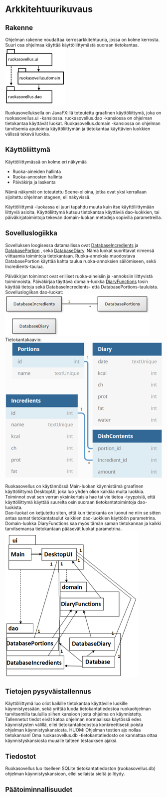 # Arkkitehtuurikuvaus  

## Rakenne  
Ohjelman rakenne noudattaa kerrosarkkitehtuuria, jossa on kolme kerrosta.
Suuri osa ohjelmaa käyttää käyttöliittymästä suoraan tietokantaa.    
<img src = "https://github.com/ansketom/ot-harjoitustyo/blob/master/Dokumentointi/kuvat/rakenne.PNG?raw=true" width="193">    

Ruokasovelluksella on JavaFX:llä toteutettu graafinen käyttöliittymä, joka on ruokasovellus.ui -kansiossa.
ruokasovellus.dao -kansiossa on ohjelman tietokantaa käyttävät luokat. 
Ruokasovellus.domain -kansiossa on ohjelman tarvitsemia aputoimia käyttöliittymän ja tietokantaa käyttävien luokkien välissä tekevä luokka.

## Käyttöliittymä  

Käyttöliittymässä on kolme eri näkymää
- Ruoka-aineiden hallinta
- Ruoka-annosten hallinta
- Päiväkirja ja laskenta    

Nämä näkymät on toteutettu Scene-olioina, jotka ovat yksi kerrallaan sijoitettu ohjelman stageen, eli näkyvissä.  

Käyttöliittymä -luokassa ei juuri tapahdu muuta kuin itse käyttöliittymään liittyviä asioita.
Käyttöliittymä kutsuu tietokantaa käyttäviä dao-luokkien, tai päiväkirjatoimintoja tekevän domain-luokan metodeja sopivilla parametreilla.  

## Sovelluslogiikka  
Sovelluksen loogisessa datamallissa ovat [DatabaseIncredients](https://github.com/ansketom/ot-harjoitustyo/blob/master/ruokasovellus/src/main/java/ruokasovellus/dao/DatabaseIncredients.java)
 ja  [DatabasePortion](https://github.com/ansketom/ot-harjoitustyo/blob/master/ruokasovellus/src/main/java/ruokasovellus/dao/DatabasePortions.java)
 , sekä [DatabaseDiary](https://github.com/ansketom/ot-harjoitustyo/blob/master/ruokasovellus/src/main/java/ruokasovellus/dao/DatabaseDiary.java). 
Nämä luokat suorittavat nimensä viittaamia toimintoja tietokantaan. Ruoka-annoksia muodostava DatabasePortion käyttää kahta taulua ruoka-annoksien säilömiseen, sekä Incredients-taulua.    

Päiväkirjan toiminnot ovat erilliset ruoka-aineisiin ja -annoksiin liittyvistä toiminnoista. Päiväkirjaa täyttävä domain-luokka [DiaryFunctions](https://github.com/ansketom/ot-harjoitustyo/blob/master/ruokasovellus/src/main/java/ruokasovellus/domain/DiaryFunctions.java)
tosin käyttää tietoja sekä DatabaseIncredients- että DatabasePortions-tauluista.  
Sovelluslogiikan dao-luokat:
<img src = "https://github.com/ansketom/ot-harjoitustyo/blob/master/Dokumentointi/kuvat/datamalli.PNG?raw=true" width="461">  
Tietokantakaavio:     
<img src = "https://github.com/ansketom/ot-harjoitustyo/blob/master/Dokumentointi/kuvat/tietokantakaavio.png?raw=true" width="577">  

Ruokasovellus on käytännössä Main-luokan käynnistämä graafinen käyttöliittymä DesktopUI, joka luo yhden olion kaikkia muita luokkia. 
Toiminnot ovat sen verran yksinkertaisia hae tai vie tietoa -tyyppisiä, että käyttöliittymä käyttää suurelta osin suoraan tietokantatoimintoja dao-luokista.  
Dao-luokat on ketjutettu siten, että kun tietokanta on luonut ne niin se sitten antaa samat tietokantataulut kaikkien dao-luokkien käyttöön parametrina.
Domain-luokka DiaryFunctions saa myös tämän saman tietokannan ja kaikki tarvitsemansa tietokantaan pääsevät luokat parametrina.  
<img src = "https://github.com/ansketom/ot-harjoitustyo/blob/master/Dokumentointi/kuvat/luokkapakkauskaavio.PNG?raw=true" width="426">

## Tietojen pysyväistallennus
Käyttöliittymä luo oliot kaikille tietokantaa käyttäville luokille käynnistyessään, sekä yrittää luoda tietokantatiedostoa ruokaohjelman tarvitsemilla tauluilla siihen kansioon josta ohjelma on käynnistetty.
Tallennetut tiedot eivät katoa ohjelman normaalissa käytössä edes käynnistysten välillä, ellei tietokantatiedostoa konkreettisesti poista ohjelman käynnistyskansiosta.
HUOM: Ohjelman testien ajo nollaa tietokannan! Oma ruokasovellus.db -tietokantatiedosto on kannattaa ottaa käynnistyskansiosta muualle talteen testauksen ajaksi.  

## Tiedostot
Ruokasovellus luo itselleen SQLite tietokantatiedoston (ruokasovellus.db) ohjelman käynnistyskansioon, ellei sellaista sieltä jo löydy.  

## Päätoiminnallisuudet
